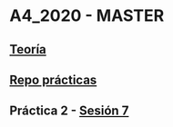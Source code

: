 # A4_2020 - MASTER

## [Teoría](http://ub-gei-sd.github.io)

## [Repo prácticas](https://github.com/UB-GEI-SD/A)

## Práctica 2 - [Sesión 7](http://ub-gei-sd.github.io/Heroku/)
